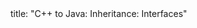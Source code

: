 <frontmatter>
title: "C++ to Java: Inheritance: Interfaces"
</frontmatter>

<include src="navbar.md" boilerplate />

<include src="unit-inPage-asFlat.md" boilerplate />